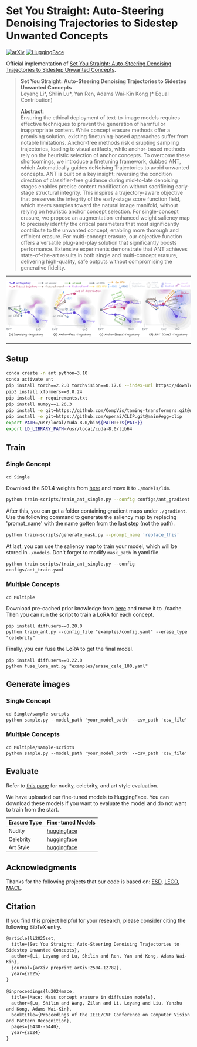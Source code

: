 # Set You Straight: Auto-Steering Denoising Trajectories to Sidestep Unwanted Concepts

[![arXiv](https://img.shields.io/badge/arXiv-ANT-green.svg?style=plastic)](https://arxiv.org/abs/2504.12782) [![HuggingFace](https://img.shields.io/badge/HuggingFace-Model-blue.svg?style=plastic)](https://huggingface.co/Haerin1/ANT/tree/main)

Official implementation of [Set You Straight: Auto-Steering Denoising Trajectories to Sidestep Unwanted Concepts](https://arxiv.org/abs/2504.12782).

> **Set You Straight: Auto-Steering Denoising Trajectories to Sidestep Unwanted Concepts**<br>
> Leyang Li*, Shilin Lu*, Yan Ren, Adams Wai-Kin Kong <be>
> (* Equal Contribution)
> 
>**Abstract**: <br>
Ensuring the ethical deployment of text-to-image models requires effective techniques to prevent the generation of harmful or inappropriate content. While concept erasure methods offer a promising solution, existing finetuning-based approaches suffer from notable limitations. Anchor-free methods risk disrupting sampling trajectories, leading to visual artifacts, while anchor-based methods rely on the heuristic selection of anchor concepts. To overcome these shortcomings, we introduce a finetuning framework, dubbed ANT, which Automatically guides deNoising Trajectories to avoid unwanted concepts. ANT is built on a key insight: reversing the condition direction of classifier-free guidance during mid-to-late denoising stages enables precise content modification without sacrificing early-stage structural integrity. This inspires a trajectory-aware objective that preserves the integrity of the early-stage score function field, which steers samples toward the natural image manifold, without relying on heuristic anchor concept selection. For single-concept erasure, we propose an augmentation-enhanced weight saliency map to precisely identify the critical parameters that most significantly contribute to the unwanted concept, enabling more thorough and efficient erasure. For multi-concept erasure, our objective function offers a versatile plug-and-play solution that significantly boosts performance. Extensive experiments demonstrate that ANT achieves state-of-the-art results in both single and multi-concept erasure, delivering high-quality, safe outputs without compromising the generative fidelity.

---

</div>

![teaser](teaser.png)

---

## Setup

```bash
conda create -n ant python=3.10
conda activate ant
pip install torch==2.2.0 torchvision==0.17.0 --index-url https://download.pytorch.org/whl/cu121
pip3 install xformers==0.0.24
pip install -r requirements.txt
pip install numpy==1.26.3 
pip install -e git+https://github.com/CompVis/taming-transformers.git@master#egg=taming-transformers
pip install -e git+https://github.com/openai/CLIP.git@main#egg=clip
export PATH=/usr/local/cuda-8.0/bin${PATH:+:${PATH}}
export LD_LIBRARY_PATH=/usr/local/cuda-8.0/lib64
```



## Train

### Single Concept

```
cd Single
```

Download the SD1.4 weights from [here](https://huggingface.co/Haerin1/ANT/blob/main/sd-v1-4-full-ema.ckpt) and move it to `./models/ldm`.

```bash
python train-scripts/train_ant_single.py --config configs/ant_gradient.yaml #you can modify parameters in yaml file
```

After this, you can get a folder containing gradient maps under `./gradient`. Use the following command to generate the saliency map by replacing 'prompt_name' with the name gotten from the last step (not the path).

```bash
python train-scripts/generate_mask.py --prompt_name 'replace_this'
```

At last, you can use the saliency map to train your model, which will be stored in `./models`. Don't forget to modify `mask_path` in yaml file.

```
python train-scripts/train_ant_single.py --config configs/ant_train.yaml
```

### Multiple Concepts

```
cd Multiple
```

Download pre-cached prior knowledge from [here](https://huggingface.co/Haerin1/ANT/tree/main/cache) and move it to ./cache. Then you can run the script to train a LoRA for each concept.

```
pip install diffusers==0.20.0
python train_ant.py --config_file "examples/config.yaml" --erase_type "celebrity"
```

Finally, you can fuse the LoRA to get the final model.

```
pip install diffusers==0.22.0
python fuse_lora_ant.py "examples/erase_cele_100.yaml"
```

## Generate images

### Single Concept

```
cd Single/sample-scripts
python sample.py --model_path 'your_model_path' --csv_path 'csv_file'
```

### Multiple Concepts

```
cd Multiple/sample-scripts
python sample.py --model_path 'your_model_path' --csv_path 'csv_file'
```


## Evaluate

Refer to [this page](https://github.com/Shilin-LU/MACE?tab=readme-ov-file#metrics-evaluation) for nudity, celebrity, and art style evaluation.

We have uploaded our fine-tuned models to HuggingFace. You can download these models if you want to evaluate the model and do not want to train from the start.

| Erasure Type | Fine-tuned Models                                            |
| ------------ | ------------------------------------------------------------ |
| Nudity       | [huggingface](https://huggingface.co/Haerin1/ANT/blob/main/erase_nudity.pt) |
| Celebrity    | [huggingface](https://huggingface.co/Haerin1/ANT/tree/main/erase_celebrity) |
| Art Style    | [huggingface](https://huggingface.co/Haerin1/ANT/tree/main/erase_art) |



## Acknowledgments

Thanks for the following projects that our code is based on: [ESD](https://github.com/rohitgandikota/erasing), [LECO](https://github.com/p1atdev/LECO), [MACE](https://github.com/Shilin-LU/MACE).


## Citation
If you find this project helpful for your research, please consider citing the following BibTeX entry.
```
@article{li2025set,
  title={Set You Straight: Auto-Steering Denoising Trajectories to Sidestep Unwanted Concepts},
  author={Li, Leyang and Lu, Shilin and Ren, Yan and Kong, Adams Wai-Kin},
  journal={arXiv preprint arXiv:2504.12782},
  year={2025}
}

@inproceedings{lu2024mace,
  title={Mace: Mass concept erasure in diffusion models},
  author={Lu, Shilin and Wang, Zilan and Li, Leyang and Liu, Yanzhu and Kong, Adams Wai-Kin},
  booktitle={Proceedings of the IEEE/CVF Conference on Computer Vision and Pattern Recognition},
  pages={6430--6440},
  year={2024}
}
```
